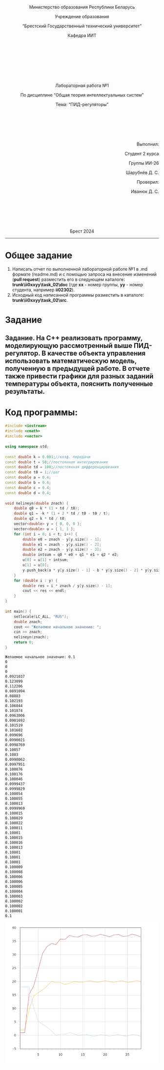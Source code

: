 <p align="center"> Министерство образования Республики Беларусь</p>
<p align="center">Учреждение образования</p>
<p align="center">“Брестский Государственный технический университет”</p>
<p align="center">Кафедра ИИТ</p>
<br><br><br><br><br><br><br>
<p align="center">Лабораторная работа №1</p>
<p align="center">По дисциплине “Общая теория интеллектуальных систем”</p>
<p align="center">Тема: “ПИД-регуляторы”</p>
<br><br><br><br><br>
<p align="right">Выполнил:</p>
<p align="right">Студент 2 курса</p>
<p align="right">Группы ИИ-26</p>
<p align="right">Шарубнёв Д. С.</p>
<p align="right">Проверил:</p>
<p align="right">Иванюк Д. С.</p>
<br><br><br><br><br>
<p align="center">Брест 2024</p>

<hr>

# Общее задание #
1. Написать отчет по выполненной лабораторной работе №1 в .md формате (readme.md) и с помощью запроса на внесение изменений (**pull request**) разместить его в следующем каталоге: **trunk\ii0xxyy\task_02\doc** (где **xx** - номер группы, **yy** - номер студента, например **ii02302**).
2. Исходный код написанной программы разместить в каталоге: **trunk\ii0xxyy\task_02\src**.

# Задание #
Задание. На C++ реализовать программу, моделирующую рассмотренный выше ПИД-регулятор. В качестве объекта управления использовать математическую модель, полученную в предыдущей работе. В отчете также привести графики для разных заданий температуры объекта, пояснить полученные результаты.
---
# Код программы: #
```C++
#include <iostream>
#include <cmath>
#include <vector>

using namespace std;

const double k = 0.001;//коэф. передачи
const double t = 50;//постоянная интегрирования
const double td = 100;//постоянная дифференцирования
const double t0 = 1;//шаг
const double a = 0.4;
const double b = 0.4;
const double c = 0.4;
const double d = 0.4;

void nelineyn(double znach) {
    double q0 = k * (1 + td / t0);
    double q1 = -k * (1 + 2 * td / t0 - t0 / t);
    double q2 = k * td / t0;
    vector<double> y = { 0, 0, 0 };
    vector<double> u = { 1, 1 };
    for (int i = 0; i < t; i++) {
        double e0 = znach - y[y.size() - 1];
        double e1 = znach - y[y.size() - 2];
        double e2 = znach - y[y.size() - 3];
        double intsum = q0 * e0 + q1 * e1 + q2 * e2;
        u[0] = u[1] + intsum;
        u[1] = u[0];
        y.push_back(a * y[y.size() - 1] - b * y[y.size() - 2] * y[y.size() - 2] + c * u[0] + d * sin(u[1]));
    }
    for (double i : y) {
        double res = i * znach / y[y.size() - 1];
        cout << res << endl;
    }
}

int main() {
    setlocale(LC_ALL, "RUS");
    double znach;
    cout << "Желаемое начальное значение: ";
    cin >> znach;
    nelineyn(znach);
    return 0;
}
```     
```
Желаемое начальное значение: 0.1
0
0
0
0.0921037
0.123099
0.112206
0.0891094
0.08883
0.102193
0.106844
0.101074
0.0963006
0.0981692
0.101519
0.101602
0.099696
0.0990021
0.0998769
0.10057
0.1003
0.0998062
0.0997951
0.100076
0.100176
0.100046
0.0999437
0.0999829
0.100054
0.100055
0.100013
0.0999969
0.100015
0.100029
0.100022
0.100011
0.10001
0.100015
0.100016
0.100013
0.10001
0.10001
0.10001
0.100009
0.100008
0.100006
0.100006
0.100005
0.100004
0.100003
0.100002
0.100002
0.100001
0.1
```
![График](./unliner.png)
